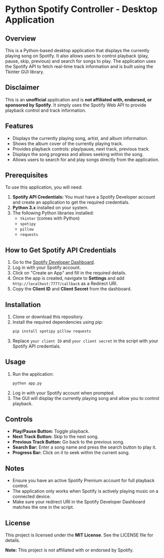 # Python Spotify Controller - Desktop Application

## Overview
This is a Python-based desktop application that displays the currently playing song on Spotify. It also allows users to control playback (play, pause, skip, previous) and search for songs to play. The application uses the Spotify API to fetch real-time track information and is built using the Tkinter GUI library.

## Disclaimer
This is an **unofficial** application and is **not affiliated with, endorsed, or sponsored by Spotify**. It simply uses the Spotify Web API to provide playback control and track information.

## Features
- Displays the currently playing song, artist, and album information.
- Shows the album cover of the currently playing track.
- Provides playback controls: play/pause, next track, previous track.
- Displays the song progress and allows seeking within the song.
- Allows users to search for and play songs directly from the application.

## Prerequisites
To use this application, you will need:
1. **Spotify API Credentials:** You must have a Spotify Developer account and create an application to get the required credentials.
2. **Python 3.x** installed on your system.
3. The following Python libraries installed:
   - `tkinter` (comes with Python)
   - `spotipy`
   - `pillow`
   - `requests`

## How to Get Spotify API Credentials
1. Go to the [Spotify Developer Dashboard](https://developer.spotify.com/dashboard/).
2. Log in with your Spotify account.
3. Click on "Create an App" and fill in the required details.
4. Once the app is created, navigate to **Settings** and add `http://localhost:7777/callback` as a Redirect URI.
5. Copy the **Client ID** and **Client Secret** from the dashboard.

## Installation
1. Clone or download this repository.
2. Install the required dependencies using pip:
   ```sh
   pip install spotipy pillow requests
   ```
3. Replace `your client ID` and `your client secret` in the script with your Spotify API credentials.

## Usage
1. Run the application:
   ```sh
   python app.py
   ```
2. Log in with your Spotify account when prompted.
3. The GUI will display the currently playing song and allow you to control playback.

## Controls
- **Play/Pause Button:** Toggle playback.
- **Next Track Button:** Skip to the next song.
- **Previous Track Button:** Go back to the previous song.
- **Search Bar:** Enter a song name and press the search button to play it.
- **Progress Bar:** Click on it to seek within the current song.

## Notes
- Ensure you have an active Spotify Premium account for full playback control.
- The application only works when Spotify is actively playing music on a connected device.
- Make sure your redirect URI in the Spotify Developer Dashboard matches the one in the script.

## License
This project is licensed under the **MIT License**. See the LICENSE file for details.

**Note:** This project is not affiliated with or endorsed by Spotify.


